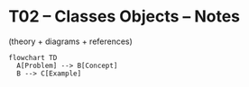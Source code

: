 # T02 – Classes Objects – Notes

(theory + diagrams + references)

```mermaid
flowchart TD
  A[Problem] --> B[Concept]
  B --> C[Example]
```
